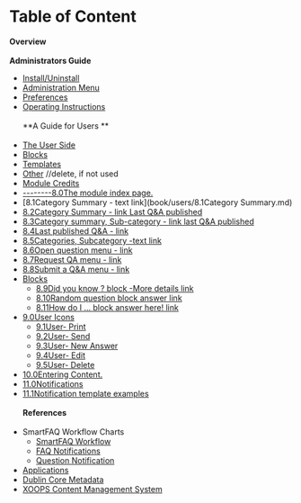# Table of Content

**Overview<br>**
<br>**Administrators Guide**
* [Install/Uninstall](book/1install.md)
* [Administration Menu](book/2administration.md)
* [Preferences](book/3preferences.md)
* [Operating Instructions](book/4operations.md)
<br><br>**A Guide for Users **<br><br>
* [The User Side](book/5userside.md)
* [Blocks](book/6blocks.md)
* [Templates](book/7templates.md)
* [Other](book/8other.md) //delete, if not used
* [Module Credits](book/9credits.md)
* [--------8.0The module index page.](book/users/8.0IndexPage.md)
* [8.1Category Summary - text link](book/users/8.1Category Summary.md)
* [8.2Category Summary - link Last Q&A published](book/users/credits.md)
* [8.3Category summary, Sub-category - link last Q&A published](book/users/credits.md)
* [8.4Last published Q&A - link](book/users/credits.md)
* [8.5Categories, Subcategory -text link](book/users/credits.md)
* [8.6Open question menu - link](book/users/credits.md)
* [8.7Request QA menu - link](book/users/credits.md)
* [8.8Submit a Q&A menu - link](book/users/credits.md)
* [Blocks](book/users/credits.md)
    * [8.9Did you know ? block -More details link](book/users/8.9Blocks.md)
    * [8.10Random question block answer link](book/users/credits.md)
    * [8.11How do I ... block answer here! link](book/users/credits.md)
* [9.0User Icons](book/users/9.0UserIcons.md)
    * [9.1User- Print](book/users/credits.md)
    * [9.2User- Send](book/users/credits.md)
    * [9.3User- New Answer](book/users/credits.md)
    * [9.4User- Edit](book/users/credits.md)
    * [9.5User- Delete](book/users/credits.md)
* [10.0Entering Content.](book/users/10EnterContent.md)
* [11.0Notifications](book/users/11Notifications.md)
* [11.1Notification template examples](book/users/credits.md)
<br><br>**References**<br><br>
* SmartFAQ Workflow Charts
    * [SmartFAQ Workflow](book/references/workflow1.md)
    * [FAQ Notifications](book/references/workflow2.md)
    * [Question Notification](book/references/workflow3.md)
* [Applications](book/references/12.1Applications.md)
* [Dublin Core Metadata](book/references/12.2Dublin.md)
* [XOOPS Content Management System](book/references/12.4XOOPS.md)



